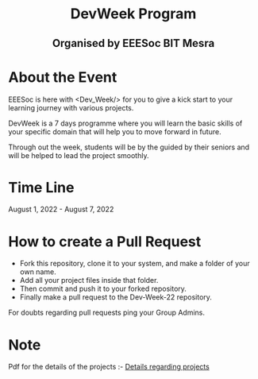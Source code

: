<div align="center">
        <h1><b>DevWeek Program</b></h1>
</div>

<div align="center">
        <h2><b>Organised by EEESoc BIT Mesra</b></h2>
</div>

# About the Event

EEESoc is here with <Dev_Week/> for you to give a kick start to your learning journey with various projects.

DevWeek is a 7 days programme where you will learn the basic skills of your specific domain that will help you to move forward in future.

Through out the week, students will be by the guided by their seniors and will be helped to lead the project smoothly.

# Time Line

August 1, 2022 - August 7, 2022

# How to create a Pull Request

- Fork this repository, clone it to your system, and make a folder of your own name.
- Add all your project files inside that folder.
- Then commit and push it to your forked repository.
- Finally make a pull request to the Dev-Week-22 repository.

For doubts regarding pull requests ping your Group Admins.

# Note

Pdf for the details of the projects :- [Details regarding projects](https://drive.google.com/file/d/1icYuDPn40fuO6nrgyWBV9wpzHNXLRIF2/view?usp=sharing)
